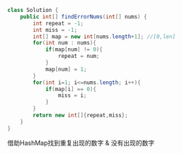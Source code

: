 ```java
class Solution {
    public int[] findErrorNums(int[] nums) {
        int repeat = -1;
        int miss = -1;
        int[] map = new int[nums.length+1]; //[0,len]
        for(int num : nums){
            if(map[num] != 0){
                repeat = num;
            }
            map[num] = 1;
        }
        for(int i=1; i<=nums.length; i++){
            if(map[i] == 0){
                miss = i;
            }
        }
        return new int[]{repeat,miss};
    }
}
```

借助HashMap找到重复出现的数字 & 没有出现的数字













































